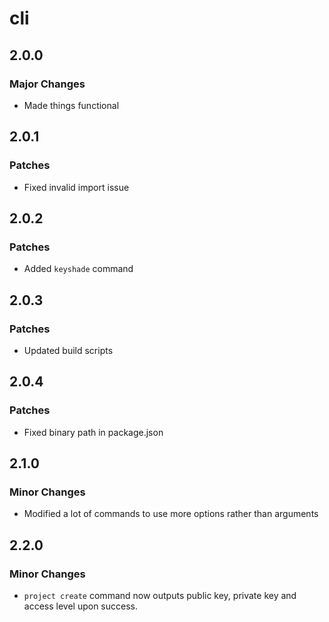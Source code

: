 # cli

## 2.0.0

### Major Changes

- Made things functional

## 2.0.1

### Patches

- Fixed invalid import issue

## 2.0.2

### Patches

- Added `keyshade` command

## 2.0.3

### Patches

- Updated build scripts

## 2.0.4

### Patches

- Fixed binary path in package.json

## 2.1.0

### Minor Changes

- Modified a lot of commands to use more options rather than arguments

## 2.2.0

### Minor Changes

- `project create` command now outputs public key, private key and access level upon success.
